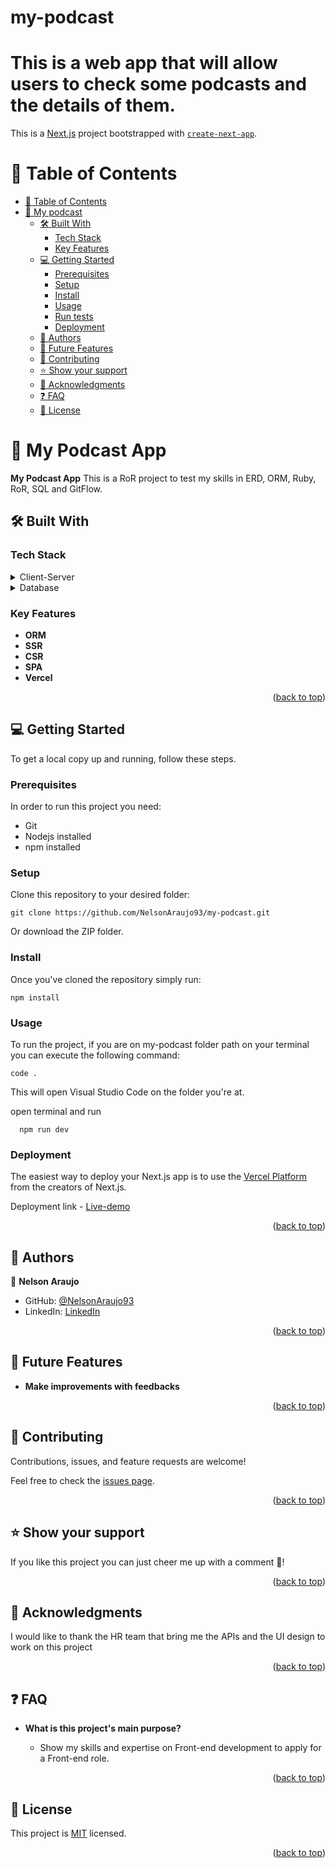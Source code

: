 # my-podcast
This is a web app that will allow users to check some podcasts and the details of them.
=======
This is a [Next.js](https://nextjs.org/) project bootstrapped with [`create-next-app`](https://github.com/vercel/next.js/tree/canary/packages/create-next-app).
<a name="readme-top"></a>

# 📗 Table of Contents

- [📗 Table of Contents](#-table-of-contents)
- [📖 My podcast ](#-podcast-app-)
  - [🛠 Built With ](#-built-with-)
    - [Tech Stack ](#tech-stack)
    - [Key Features ](#key-features-)
  - [💻 Getting Started ](#-getting-started-)
    - [Prerequisites](#prerequisites)
    - [Setup](#setup)
    - [Install](#install)
    - [Usage](#usage)
    - [Run tests](#run-tests)
    - [Deployment](#deployment)
  - [👥 Authors ](#-authors-)
  - [🔭 Future Features ](#-future-features-)
  - [🤝 Contributing ](#-contributing-)
  - [⭐️ Show your support ](#️-show-your-support-)
  - [🙏 Acknowledgments ](#-acknowledgments-)
  - [❓ FAQ ](#-faq-)
  - [📝 License ](#-license-)

# 📖 My Podcast App <a name="about-project"></a>

**My Podcast App** This is a RoR project to test my skills in ERD, ORM, Ruby, RoR, SQL and GitFlow.
## 🛠 Built With <a name="built-with"></a>

### Tech Stack <a name="tech-stack"></a>

<details>
  <summary>Client-Server</summary>
  <ul>
    <li><a href="https://nextjs.org/">Next.js</a></li>
  </ul>
</details>

<details>
<summary>Database</summary>
  <ul>
    <li><a href="https://www.mongodb.com/">MongoDB</a></li>
  </ul>
</details>

### Key Features <a name="key-features"></a>
- **ORM**
- **SSR**
- **CSR**
- **SPA**
- **Vercel**

<p align="right">(<a href="#readme-top">back to top</a>)</p>

## 💻 Getting Started <a name="getting-started"></a>

To get a local copy up and running, follow these steps.

### Prerequisites

In order to run this project you need:

- Git
- Nodejs installed
- npm installed

### Setup

Clone this repository to your desired folder:

```
git clone https://github.com/NelsonAraujo93/my-podcast.git
```

Or download the ZIP folder.

### Install

Once you've cloned the repository simply run:

```
npm install
```

### Usage

To run the project, if you are on my-podcast folder path on your terminal you can execute the following command:

```
code .
```

This will open Visual Studio Code on the folder you're at.

open terminal and run

```
  npm run dev
```

### Deployment

The easiest way to deploy your Next.js app is to use the [Vercel Platform](https://vercel.com/new?utm_medium=default-template&filter=next.js&utm_source=create-next-app&utm_campaign=create-next-app-readme) from the creators of Next.js.

Deployment link - [Live-demo](https://my-podcast-three.vercel.app/)

<p align="right">(<a href="#readme-top">back to top</a>)</p>

## 👥 Authors <a name="authors"></a>

👤 **Nelson Araujo**

- GitHub: [@NelsonAraujo93](https://github.com/NelsonAraujo93)
- LinkedIn: [LinkedIn](https://www.linkedin.com/in/nelson-araujo-paredes/)

<p align="right">(<a href="#readme-top">back to top</a>)</p>

## 🔭 Future Features <a name="future-features"></a>
- **Make improvements with feedbacks**  

<p align="right">(<a href="#readme-top">back to top</a>)</p>

## 🤝 Contributing <a name="contributing"></a>

Contributions, issues, and feature requests are welcome!

Feel free to check the [issues page](https://github.com/NelsonAraujo93/my-podcast/issues/1).

<p align="right">(<a href="#readme-top">back to top</a>)</p>

<!-- SUPPORT -->

## ⭐️ Show your support <a name="support"></a>

If you like this project you can just cheer me up with a comment 🙂!

<p align="right">(<a href="#readme-top">back to top</a>)</p>

## 🙏 Acknowledgments <a name="acknowledgements"></a>

I would like to thank the HR team that bring me the APIs and the UI design to work on this project

<p align="right">(<a href="#readme-top">back to top</a>)</p>

## ❓ FAQ <a name="faq"></a>

- **What is this project's main purpose?**

  - Show my skills and expertise on Front-end development to apply for a Front-end role.

<p align="right">(<a href="#readme-top">back to top</a>)</p>

## 📝 License <a name="license"></a>

This project is [MIT](./LICENSE) licensed.

<p align="right">(<a href="#readme-top">back to top</a>)</p>

